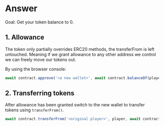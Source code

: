 # Answer

Goal: Get your token balance to 0.

## 1. Allowance

The token only partially overrides ERC20 methods, the transferFrom is left untouched. Meaning if we grant allowance to any other address we control we can freely move our tokens out.

By using the browser console:

```js
await contract.approve('<a new wallet>', await contract.balanceOf(player));
```

## 2. Transferring tokens

After allowance has been granted switch to the new wallet to transfer tokens using `transferFrom()`.

```js
await contract.transferFrom('<original player>', player, await contract.balanceOf('<original player>'));
```